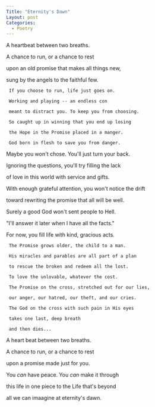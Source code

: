 ```yaml
---
Title: "Eternity's Dawn"
Layout: post
Categories:
  - Poetry
---
```


A heartbeat between two breaths.  

A chance to run, or a chance to rest  

upon an old promise that makes all things new,  

sung by the angels to the faithful few.  


     If you choose to run, life just goes on.

     Working and playing -- an endless con

     meant to distract you. To keep you from choosing.

     So caught up in winning that you end up losing

     the Hope in the Promise placed in a manger.

     God born in flesh to save you from danger. 


Maybe you won't chose. You'll just turn your back. 

Ignoring the questions, you'll try filling the lack 

of love in this world with service and gifts. 

With enough grateful attention, you won't notice the drift

toward rewriting the promise that all will be well.

Surely a good God won't sent people to Hell.

"I'll answer it later when I have all the facts."

For now, you fill life with kind, gracious acts.


     The Promise grows older, the child to a man. 

     His miracles and parables are all part of a plan

     to rescue the broken and redeem all the lost.

     To love the unlovable, whatever the cost.

     The Promise on the cross, stretched out for our lies,

     our anger, our hatred, our theft, and our cries.

     The God on the cross with such pain in His eyes

     takes one last, deep breath

     and then dies...


A heart beat between two breaths.

A chance to run, or a chance to rest

upon a promise made just for you.

You *can* have peace. You *can* make it through

this life in one piece to the Life that's beyond

all we can imaagine at eternity's dawn.

